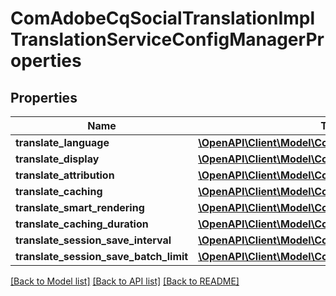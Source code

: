 # ComAdobeCqSocialTranslationImplTranslationServiceConfigManagerProperties

## Properties
Name | Type | Description | Notes
------------ | ------------- | ------------- | -------------
**translate_language** | [**\OpenAPI\Client\Model\ConfigNodePropertyDropDown**](ConfigNodePropertyDropDown.md) |  | [optional] 
**translate_display** | [**\OpenAPI\Client\Model\ConfigNodePropertyDropDown**](ConfigNodePropertyDropDown.md) |  | [optional] 
**translate_attribution** | [**\OpenAPI\Client\Model\ConfigNodePropertyBoolean**](ConfigNodePropertyBoolean.md) |  | [optional] 
**translate_caching** | [**\OpenAPI\Client\Model\ConfigNodePropertyDropDown**](ConfigNodePropertyDropDown.md) |  | [optional] 
**translate_smart_rendering** | [**\OpenAPI\Client\Model\ConfigNodePropertyDropDown**](ConfigNodePropertyDropDown.md) |  | [optional] 
**translate_caching_duration** | [**\OpenAPI\Client\Model\ConfigNodePropertyString**](ConfigNodePropertyString.md) |  | [optional] 
**translate_session_save_interval** | [**\OpenAPI\Client\Model\ConfigNodePropertyString**](ConfigNodePropertyString.md) |  | [optional] 
**translate_session_save_batch_limit** | [**\OpenAPI\Client\Model\ConfigNodePropertyString**](ConfigNodePropertyString.md) |  | [optional] 

[[Back to Model list]](../README.md#documentation-for-models) [[Back to API list]](../README.md#documentation-for-api-endpoints) [[Back to README]](../README.md)


